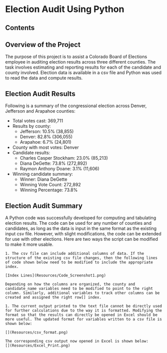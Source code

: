 # Election Audit Using Python
## Contents
## Overview of the Project
The purpose of this project is to assist a Colorado Board of Elections employee in auditing election results across three different counties. The task involves estimating and reporting results for each of the candidate and county involved. Election data is available in a csv file and Python was used to read the data and compute results.
## Election Audit Results
Following is a summary of the congressional election across Denver, Jefferson and Arapahoe counties:
* Total votes cast: 369,711
* Results by county:
    * Jefferson: 10.5% (38,855)
    * Denver: 82.8% (306,055)
    * Arapahoe: 6.7% (24,801)
* County with most votes: Denver
* Candidate results:
    * Charles Casper Stockham: 23.0% (85,213)
    * Diana DeGette: 73.8% (272,892)
    * Raymon Anthony Doane: 3.1% (11,606)
* Winning candidate summary:
    * Winner: Diana DeGette
    * Winning Vote Count: 272,892
    * Winning Percentage: 73.8%

## Election Audit Summary
A Python code was successfully developed for computing and tabulating election results. The code can be used for any number of counties and candidates, as long as the data is input in the same format as the existing input csv file. However, with slight modifications, the code can be extended for use with other elections. Here are two ways the script can be modified to make it more usable.

    1. The csv file can include additional columns of data. If the structure of the existing csv file changes, then the following lines of code shown below need to be modified to include the appropriate index.

    [Index Lines](Resources/Code_Screenshot1.png)

    Depending on how the columns are organized, the county and candidate_name variables need to be modified to point to the right column. Similarly, additional variables to track other columns can be created and assigned the right row[] index.

    1. The current output printed to the text file cannot be directly used for further calculations due to the way it is formatted. Modifying the format so that the results can directly be opened in Excel should be more useful. The updated format for variables written to a csv file is shown below:
    
    [](Resources/csv_format.png)

    The corresponding csv output now opened in Excel is shown below:
    [](Resources/Excel_Print.png)
    



